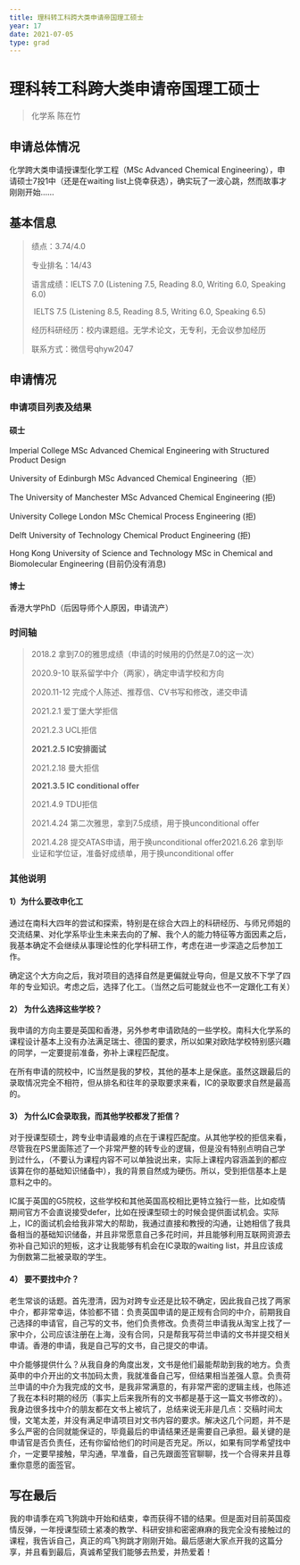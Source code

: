 ```yaml
---
title: 理科转工科跨大类申请帝国理工硕士
year: 17
date: 2021-07-05
type: grad
---
```


# 理科转工科跨大类申请帝国理工硕士

> 化学系 陈在竹



## 申请总体情况

化学跨大类申请授课型化学工程（MSc Advanced Chemical Engineering），申请硕士7投1中（还是在waiting list上侥幸获选），确实玩了一波心跳，然而故事才刚刚开始……

 

## 基本信息

> 绩点：3.74/4.0
>
> 专业排名：14/43
>
> 语言成绩：IELTS 7.0 (Listening 7.5, Reading 8.0, Writing 6.0, Speaking 6.0)
>
> ​        IELTS 7.5 (Listening 8.5, Reading 8.5, Writing 6.0, Speaking 6.5)
>
> 经历科研经历：校内课题组。无学术论文，无专利，无会议参加经历
>
> 联系方式：微信号qhyw2047

 

## 申请情况

### 申请项目列表及结果

#### 硕士

Imperial College MSc Advanced Chemical Engineering with Structured Product Design

University of Edinburgh MSc Advanced Chemical Engineering（拒）

The University of Manchester MSc Advanced Chemical Engineering (拒)

University College London MSc Chemical Process Engineering (拒)

Delft University of Technology Chemical Product Engineering (拒)

Hong Kong University of Science and Technology MSc in Chemical and Biomolecular Engineering (目前仍没有消息)

 

#### 博士

香港大学PhD（后因导师个人原因，申请流产）

 

### 时间轴

> 2018.2 拿到7.0的雅思成绩（申请的时候用的仍然是7.0的这一次）
>
> 2020.9-10 联系留学中介（两家），确定申请学校和方向
>
> 2020.11-12 完成个人陈述、推荐信、CV书写和修改，递交申请
>
> 2021.2.1 爱丁堡大学拒信
>
> 2021.2.3 UCL拒信
>
> **2021.2.5 IC安排面试**
>
> 2021.2.18 曼大拒信
>
> **2021.3.5 IC conditional offer**
>
> 2021.4.9 TDU拒信
>
> 2021.4.24 第二次雅思，拿到7.5成绩，用于换unconditional offer
>
> 2021.4.28 提交ATAS申请，用于换unconditional offer2021.6.26 拿到毕业证和学位证，准备好成绩单，用于换unconditional offer

 

### 其他说明

#### 1）为什么要改申化工

通过在南科大四年的尝试和探索，特别是在综合大四上的科研经历、与师兄师姐的交流结果、对化学系毕业生未来去向的了解、我个人的能力特征等方面因素之后，我基本确定不会继续从事理论性的化学科研工作，考虑在进一步深造之后参加工作。

确定这个大方向之后，我对项目的选择自然是更偏就业导向，但是又放不下学了四年的专业知识。考虑之后，选择了化工。（当然之后可能就业也不一定跟化工有关）

 

#### **2）** 为什么选择这些学校？

我申请的方向主要是英国和香港，另外参考申请欧陆的一些学校。南科大化学系的课程设计基本上没有办法满足瑞士、德国的要求，所以如果对欧陆学校特别感兴趣的同学，一定要提前准备，弥补上课程匹配度。

在所有申请的院校中，IC当然是我的梦校，其他的基本上是保底。虽然这跟最后的录取情况完全不相符，但从排名和往年的录取要求来看，IC的录取要求自然是最高的。

 

#### **3）** 为什么IC会录取我，而其他学校都发了拒信？

对于授课型硕士，跨专业申请最难的点在于课程匹配度。从其他学校的拒信来看，尽管我在PS里面陈述了一个非常严整的转专业的逻辑，但是没有特别点明自己学到过什么，（不要认为课程内容不可以单独说出来，实际上课程内容涵盖到的都应该算在你的基础知识储备中），我的背景自然成为硬伤。所以，受到拒信基本上是意料之中的。

IC属于英国的G5院校，这些学校和其他英国高校相比更特立独行一些，比如疫情期间官方不会直说接受defer，比如在授课型硕士的时候会提供面试机会。实际上，IC的面试机会给我非常大的帮助，我通过直接和教授的沟通，让她相信了我具备相当的基础知识储备，并且非常愿意自己多花时间，并且能够利用互联网资源去弥补自己知识的短板，这才让我能够有机会在IC录取的waiting list，并且应该成为倒数第二批被录取的学生。

 

#### **4）** 要不要找中介？

老生常谈的话题。首先澄清，因为对跨专业还是比较不确定，因此我自己找了两家中介，都非常幸运，体验都不错：负责英国申请的是正规有合同的中介，前期我自己选择的申请官，自己写的文书，他们负责修改。负责荷兰申请我从淘宝上找了一家中介，公司应该注册在上海，没有合同，只是帮我写荷兰申请的文书并提交相关申请。香港的申请，我是自己写的文书，自己提交的申请。

中介能够提供什么？从我自身的角度出发，文书是他们最能帮助到我的地方。负责英申的中介开出的文书加码太贵，我就准备自己写，但结果相当差强人意。负责荷兰申请的中介为我完成的文书，是我非常满意的，有非常严密的逻辑主线，也陈述了我在本科时期的经历（事实上后来我所有的文书都是基于这一篇文书修改的）。我身边很多找中介的朋友都在文书上被坑了，总结来说无非是几点：交稿时间太慢，文笔太差，并没有满足申请项目对文书内容的要求。解决这几个问题，并不是多么严密的合同就能保证的，毕竟最后的申请结果还是需要自己承担。最关键的是申请官是否负责任，还有你留给他们的时间是否充足。所以，如果有同学希望找中介，一定要早接触，早沟通，早准备，自己先跟面签官聊聊，找一个合得来并且尊重你意愿的面签官。

 

 

## 写在最后

我的申请季在鸡飞狗跳中开始和结束，幸而获得不错的结果。但是面对目前英国疫情反弹，一年授课型硕士紧凑的教学、科研安排和密密麻麻的我完全没有接触过的课程，我告诉自己，真正的鸡飞狗跳才刚刚开始。最后感谢大家点开我的这篇分享，并且看到最后，真诚希望我们能够去热爱，并热爱着！

 